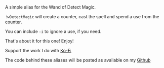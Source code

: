 A simple alias for the Wand of Detect Magic.

`!wDetectMagic` will create a counter, cast the spell and spend a use from the counter.

You can include `-i` to ignore a use, if you need.

That's about it for this one!  Enjoy!

Support the work I do with [Ko-Fi](https://ko-fi.com/thereverendb)

The code behind these aliases will be posted as available on my  [Github](https://github.com/TheReverendB/avrae-aliases)